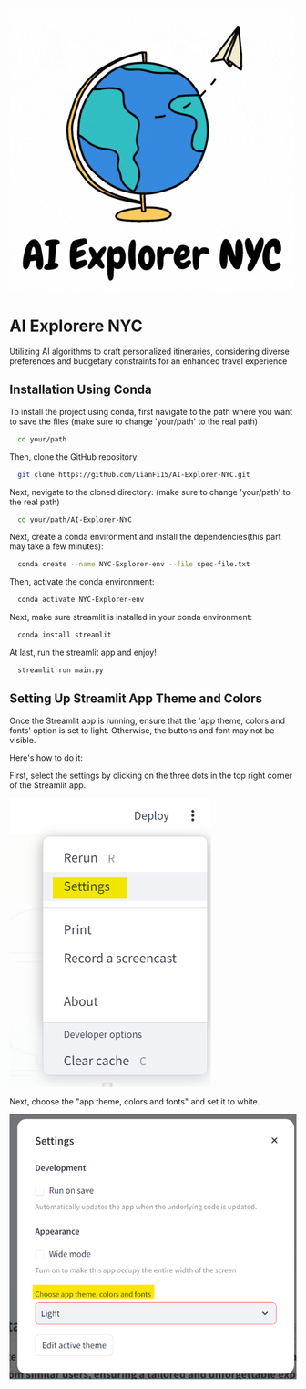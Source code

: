 
![Logo](logo1.gif)

# AI Explorere NYC

Utilizing AI algorithms to craft personalized itineraries, considering diverse preferences and budgetary constraints for an enhanced travel experience


## Installation Using Conda

To install the project using conda, first navigate to the path where you want to save the files (make sure to change 'your/path' to the real path)
```bash
  cd your/path
```

Then, clone the GitHub repository:
```bash
  git clone https://github.com/LianFi15/AI-Explorer-NYC.git
```
Next, nevigate to the cloned directory: 
(make sure to change 'your/path' to the real path)
```bash
  cd your/path/AI-Explorer-NYC
```

Next, create a conda environment and install the dependencies(this part may take a few minutes):
```bash
  conda create --name NYC-Explorer-env --file spec-file.txt
```
Then, activate the conda environment:
```bash
  conda activate NYC-Explorer-env
```
Next, make sure streamlit is installed in your conda environment:
```bash
  conda install streamlit
```

At last, run the streamlit app and enjoy!
```bash
  streamlit run main.py
```
## Setting Up Streamlit App Theme and Colors
Once the Streamlit app is running, ensure that the 'app theme, colors and fonts' option is set to light. Otherwise, the buttons and font may not be visible.

Here's how to do it:

First, select the settings by clicking on the three dots in the top right corner of the Streamlit app.

![](screen_shots/screenshot1.png)

Next, choose the "app theme, colors and fonts" and set it to white. 

![](screen_shots/screenshot2.png)
